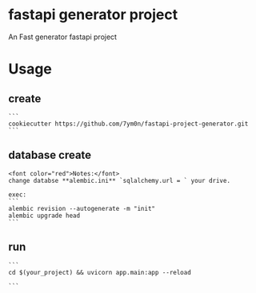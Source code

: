 # fastapi generator project
An Fast generator fastapi project

# Usage
## create
    ```
    cookiecutter https://github.com/7ym0n/fastapi-project-generator.git
    ```
## database create
    <font color="red">Notes:</font>
    change databse **alembic.ini** `sqlalchemy.url = ` your drive.

    exec:
    ```
    alembic revision --autogenerate -m "init"
    alembic upgrade head
    ```

## run
    ```
    cd $(your_project) && uvicorn app.main:app --reload

    ```
